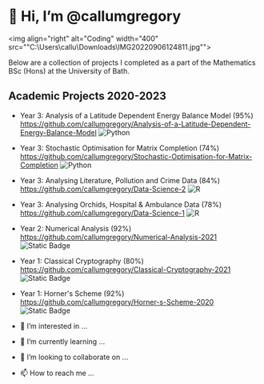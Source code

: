 # 👋 Hi, I’m @callumgregory
<img align="right" alt="Coding" width="400" src=""C:\Users\callu\Downloads\IMG20220906124811.jpg"">

Below are a collection of projects I completed as a part of the Mathematics BSc (Hons) at the University of Bath. 

## Academic Projects 2020-2023

- Year 3: Analysis of a Latitude Dependent Energy Balance Model (95%) https://github.com/callumgregory/Analysis-of-a-Latitude-Dependent-Energy-Balance-Model ![Python](https://img.shields.io/badge/Python-3670A0?style=flat&logo=python&logoColor=ffdd54)
- Year 3: Stochastic Optimisation for Matrix Completion (74%) https://github.com/callumgregory/Stochastic-Optimisation-for-Matrix-Completion ![Python](https://img.shields.io/badge/Python-3670A0?style=flat&logo=python&logoColor=ffdd54)

- Year 3: Analysing Literature, Pollution and Crime Data (84%) https://github.com/callumgregory/Data-Science-2 ![R](https://img.shields.io/badge/R-%23276DC3.svg?style=flat&logo=r&logoColor=white)
- Year 3: Analysing Orchids, Hospital & Ambulance Data (78%) https://github.com/callumgregory/Data-Science-1 ![R](https://img.shields.io/badge/R-%23276DC3.svg?style=flat&logo=r&logoColor=white)
- Year 2: Numerical Analysis (92%) https://github.com/callumgregory/Numerical-Analysis-2021 ![Static Badge](https://img.shields.io/badge/MATLAB-blue)
- Year 1: Classical Cryptography (80%) https://github.com/callumgregory/Classical-Cryptography-2021 ![Static Badge](https://img.shields.io/badge/MATLAB-blue)
- Year 1: Horner's Scheme (92%) https://github.com/callumgregory/Horner-s-Scheme-2020 ![Static Badge](https://img.shields.io/badge/MATLAB-blue)

- 👀 I’m interested in ...
- 🌱 I’m currently learning ...
- 💞️ I’m looking to collaborate on ...
- 📫 How to reach me ...

<!---
callumgregory/callumgregory is a ✨ special ✨ repository because its `README.md` (this file) appears on your GitHub profile.
You can click the Preview link to take a look at your changes.
--->
